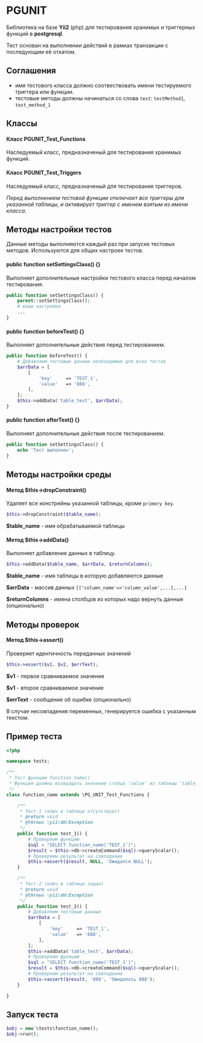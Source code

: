 # PGUNIT

Библиотека на базе **Yii2** (php) для тестирования хранимых и триггерных функций в **postgresql**.

Тест основан на выполнении действий в рамках транзакции с последующим её откатом.

## Соглашения

- имя тестового класса должно соотвествовать имени тестируемого триггера или функции.
- тестовые методы должны начинаться со слова `test`: `testMethod1`, `test_method_1`



## Классы

#### Класс PGUNIT_Test_Functions

Наследуемый класс, предназначеный для тестирования хранимых функций.



#### Класс PGUNIT_Test_Triggers

Наследуемый класс, предназначеный для тестирования триггеров.

*Перед выполнением тестовой функции отключает все триггеры для указанной таблицы, и активирует триггер с именем взятым из имени класса.*



## Методы настройки тестов

Данные методы выполняются каждый раз при запуске тестовых методов. Используются для общих настроек тестов.



#### public function setSettingsClass() {}

Выполняет дополнительные настройки тестового класса перед началом тестирования.

```PHP
public function setSettingsClass() {
    parent::setSettingsClass();
    # ваши настройки
    ...
}
```



#### public function beforeTest() {}

Выполняет дополнительные действия перед тестированием.

```PHP
public function beforeTest() {
    # Добавляем тестовые данные необходимые для всех тестов
    $arrData = [
        [
            'key'     => 'TEST_1',
            'value'   => '888',
        ],
    ];
    $this->addData('table_test', $arrData);
}
```



#### public function afterTest() {}

Выполняет дополнительные действия после тестированием.

```PHP
public function setSettingsClass() {
    echo 'Тест выполнен';
}
```



## Методы настройки среды



#### Метод $this->dropConstraint()

Удаляет все констрейны указанной таблицы, кроме `primery key`.

```PHP
$this->dropConstraint($table_name);
```

**$table_name** - имя обрабатываемой таблицы



#### Метод $this->addData()

Выполняет добавление данных в таблицу.

```PHP
$this->addData($table_name, $arrData, $returnColumns);
```

**$table_name** - имя таблицы в которую добавляются данные

**$arrData** - массив данных `[['column_name'=>'column_value',...],...]`

**$returnColumns** - имена столбцов из которых надо вернуть данные (опционально)



## Методы проверок



#### Метод $this->assert()

Проверяет идентичность переданных значений

```PHP
$this->assert($v1, $v2, $errText);
```

**$v1** - первое сравниваемое значение

**$v1** - второе сравниваемое значение

**$errText** - сообщение об ошибке (опционально)

В случае несовпадения переменных, генерируется ошибка с указанным текстом.



## Пример теста

```PHP
<?php

namespace tests;

/**
 * Тест функции function_name()
 * Функция должна возвращать значение стобца 'value' из таблицы 'table_test' по ключу 'key', либо NULL
 */
class function_name extends \PG_UNIT_Test_Functions {

    /**
     * Тест 1 (ключ в таблице отсутствует)
     * @return void
     * @throws \yii\db\Exception
     */
    public function test_1() {
        # Проверяем функцию
        $sql = "SELECT function_name('TEST_1')";
        $result = $this->db->createCommand($sql)->queryScalar();
        # Проверяем результат на совпадение
        $this->assert($result, NULL, 'Ожидался NULL');
    }

    /**
     * Тест 2 (ключ в таблице задан)
     * @return void
     * @throws \yii\db\Exception
     */
    public function test_2() {
        # Добавляем тестовые данные
        $arrData = [
            [
                'key'     => 'TEST_1',
                'value'   => '888',
            ],
        ];
        $this->addData('table_test', $arrData);
        # Проверяем функцию
        $sql = "SELECT function_name('TEST_1')";
        $result = $this->db->createCommand($sql)->queryScalar();
        # Проверяем результат на совпадение
        $this->assert($result, '888', 'Ожидалось 888');
    }

}

```



## Запуск теста

```PHP
$obj = new \tests\function_name();
$obj->run();
```
